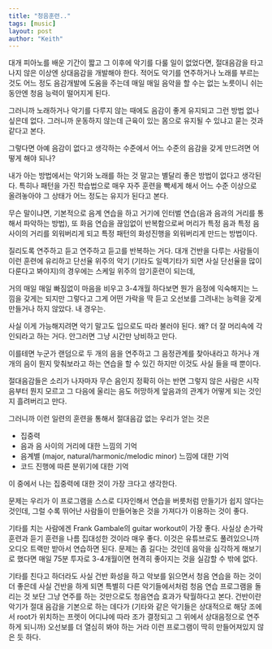 ```yaml
---
title: "청음훈련.."
tags: [music]
layout: post
author: "Keith"
---
```


대개 피아노를 배운 기간이 짧고 그 이후에 악기를 다룰 일이 없었다면, 절대음감을 타고 나지 않은 이상엔 상대음감을 개발해야 한다. 
적어도 악기를 연주하거나 노래를 부르는 것도 어느 정도 음감개발에 도움을 주는데 매일 매일 음악을 할 수는 없는 노릇이니 쉬는 동안엔 청음 능력이 떨어지게 된다.

그러니까 노래하거나 악기를 다루지 않는 때에도 음감이 좋게 유지되고 그런 방법 없나 싶은데 없다. 그러니까 운동하지 않는데 근육이 있는 몸으로 유지될 수 있냐고 묻는 것과 같다고 본다.

그렇다면 아예 음감이 없다고 생각하는 수준에서 어느 수준의 음감을 갖게 만드려면 어떻게 해야 되나?

내가 아는 방법에서는 악기와 노래를 하는 것 말고는 별달리 좋은 방법이 없다고 생각된다. 특히나 패턴을 가진 학습법으로 매우 자주 훈련을 빡세게 해서 어느 수준 이상으로 올려놓아야 그 상태가 어느 정도는 유지가 된다고 본다.

무슨 말이냐면, 기본적으로 음계 연습을 하고 거기에 인터벌 연습(음과 음과의 거리를 통해서 파악하는 방법), 또 화음 연습을 끊임없이 반복함으로써 머리가 특정 음과 특정 음사이의 거리를 외워버리게 되고 특정 패턴의 화성진행을 외워버리게 만드는 방법이다.

질리도록 연주하고 듣고 연주하고 듣고를 반복하는 거다. 대개 건반을 다루는 사람들이 이런 훈련에 유리하고 단선율 위주의 악기 (기타도 일렉기타가 되면 사실 단선율을 많이 다룬다고 봐야지)의 경우에는 스케일 위주의 암기훈련이 되는데,

거의 매일 매일 빠짐없이 마음을 비우고 3-4개월 하다보면 뭔가 음정에 익숙해지는 느낌을 갖게는 되지만 그렇다고 그게 어떤 가락을 딱 듣고 오선보를 그려내는 능력을 갖게 만들거나 하지 않았다. 내 경우는.

사실 이게 가능해지려면 악기 말고도 입으로도 따라 불러야 된다. 왜? 더 잘 머리속에 각인되라고 하는 거다. 안그러면 그냥 시간만 낭비하고 만다. 

이를테면 누군가 랜덤으로 두 개의 음을 연주하고 그 음정관계를 찾아내라고 하거나 개개의 음이 뭔지 맞춰보라고 하는 연습을 할 수 있긴 하지만 이것도 사실 들을 때 뿐이다. 

절대음감들은 소리가 나자마자 무슨 음인지 정확히 아는 반면 그렇지 않은 사람은 시작음부터 뭔지 모르고 그 다음에 울리는 음도 허망하게 앞음과의 관계가 어떻게 되는 것인지 흘려버리고 만다. 

그러니까 이런 일련의 훈련을 통해서 절대음감 없는 우리가 얻는 것은
- 집중력
- 음과 음 사이의 거리에 대한 느낌의 기억
- 음계별 (major, natural/harmonic/melodic minor) 느낌에 대한 기억
- 코드 진행에 따른 분위기에 대한 기억

이 중에서 나는 집중력에 대한 것이 가장 크다고 생각한다. 

문제는 우리가 이 프로그램을 스스로 디자인해서 연습을 버릇처럼 만들기가 쉽지 않다는 것인데, 그럴 수록 뛰어난 사람들이 만들어놓은 것을 가져다가 이용하는 것이 좋다.

기타를 치는 사람에겐 Frank Gambale의 guitar workout이 가장 좋다. 사실상 손가락 훈련과 듣기 훈련을 나름 집대성한 것이라 매우 좋다. 
이것은 유튜브로도 풀려있으니까 오디오 트랙만 받아서 연습하면 된다. 문제는 좀 길다는 것인데 음악을 심각하게 해보기로 했다면 매일 75분 투자로 3-4개월이면 현격히 좋아지는 것을 실감할 수 밖에 없다.

기타를 친다고 하더라도 사실 건반 화성을 하고 악보를 읽으면서 청음 연습을 하는 것이 더 좋은데 사실 건반을 하게 되면 특별히 다른 악기들에서처럼 청음 연습 프로그램을 돌리는 것 보단 그냥 연주를 하는 것만으로도
청음연습 효과가 탁월하다고 본다. 건반이란 악기가 절대 음감을 기본으로 하는 데다가 (기타와 같은 악기들은 상대적으로 해당 조에서 root가 위치하는 프렛이 어디냐에 따라 조가 결정되고 그 위에서 상대음정으로 연주하게 되니까)
오선보를 더 열심히 봐야 하는 거라 이런 프로그램이 딱히 만들어져있지 않은 듯 하다.

